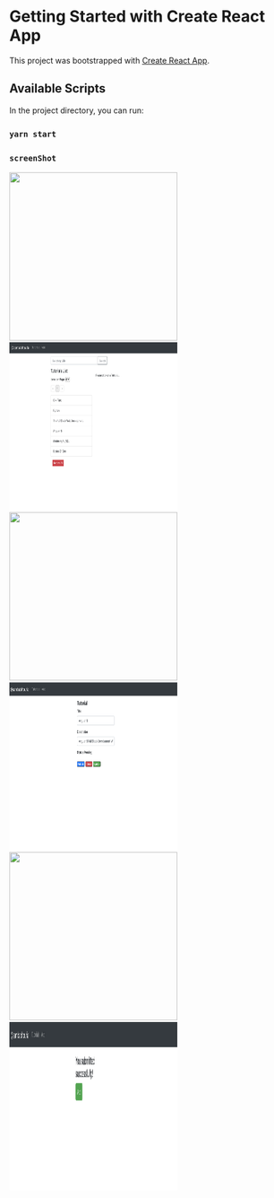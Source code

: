 # Getting Started with Create React App

This project was bootstrapped with [Create React App](https://github.com/facebook/create-react-app).

## Available Scripts

In the project directory, you can run:

### `yarn start`

### `screenShot`
<img src="../client-side-pagination-hooks/src/assets/images/1.png" width="300" height="300"/><img src="src/assets/images/2.png" width="300" height="300"/>
<img src="./client-side-pagination-hooks/src/assets/images/3.png" width="300" height="300"/><img src="src/assets/images/4.png" width="300" height="300"/>
<img src="client-side-pagination-hooks/src/assets/images/5.png" width="300" height="300"/><img src="src/assets/images/6.png" width="300" height="300"/>
